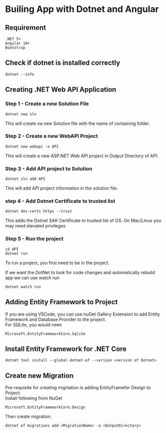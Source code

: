 # Builing App with Dotnet and Angular
## Requirement
```
.NET 5+  
Angular 10+  
Bootstrap  
```
  
## Check if dotnet is installed correctly
```
dotnet --info
```
  
## Creating .NET Web API Application
### Step 1 - Create a new Solution File
```
dotnet new sln
```
This will create na new Solution file with the name of containing folder.  
  

### Step 2 - Create a new WebAPI Project
```
dotnet new webapi -o API
```
This will create a new ASP.NET Web API project in Output Directory of API.
  
### Step 3 - Add API project to Solution
```
dotnet sln add API
```
This will add API project information in the solution file.
  
### step 4 - Add Dotnet Certificate to trusted list
```
dotnet dev-certs https --trust
```
This adds the Dotnet SAK Certificate to trusted list of OS. On Mac/Linux you may need elevated privileges. 

### Step 5 - Run the project
```
cd API
dotnet run
```
To run a project, you first need to be in the project.
  
If we want the DotNet to look for code changes and automatically rebuild app we can use watch run
```
dotnet watch run
```
  
## Adding Entity Framework to Project
If you are using VSCode, you can use nuGet Gallery Extension to add Entity Framework and Database Provider to the project.  
For SQLite, you would neen
```
Microsoft.EntityFrameworkCore.Sqlite
```
  
## Install Entity Framework for .NET Core
```
dotnet tool install --global dotnet-ef --version <version of Dotnet>
```
  
## Create new Migration
Pre-requisite for creating migrtation is adding EntityFramefor Design to Project.  
Install following from NuGet
```
Microsoft.EntityFrameworkCore.Design
```
  
Then create migration.
```
dotnet ef migrations add <MigrationName> -o <OutputDirectory>
```